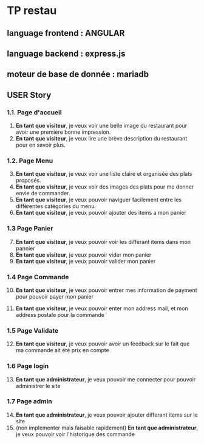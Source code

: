 # TP restau

## language frontend : ANGULAR
## language backend : express.js
## moteur de base de donnée : mariadb
## USER Story

### 1.1. Page d'accueil
1. **En tant que visiteur**, je veux voir une belle image du restaurant pour avoir une première bonne impression. 
2. **En tant que visiteur**, je veux lire une brève description du restaurant pour en savoir plus.

### 1.2. Page Menu

3. **En tant que visiteur**, je veux voir une liste claire et organisée des plats proposés.
4. **En tant que visiteur**, je veux voir des images des plats pour me donner envie de commander.
5. **En tant que visiteur**, je veux pouvoir naviguer facilement entre les différentes catégories du menu.
6. **En tant que visiteur**, je veux pouvoir ajouter des items a mon panier


### 1.3 Page Panier 
7. **En tant que visiteur**, je veux pouvoir voir les differant items dans mon pannier
8. **En tant que visiteur**, je veux pouvoir vider mon panier
9. **En tant que visiteur**, je veux pouvoir valider mon panier

### 1.4 Page Commande 
10. **En tant que visiteur**, je veux pouvoir entrer mes information de payment pour pouvoir payer mon panier

11. **En tant que visiteur**, je veux pouvoir enter mon address mail, et mon address postale pour la commande
### 1.5 Page Validate
12. **En tant que visiteur**, je veux pouvoir avoir un feedback sur le fait que ma commande ait été prix en compte
### 1.6 Page login
13. **En tant que administrateur**, je veux pouvoir me connecter pour pouvoir administrer le site
### 1.7 Page admin
14. **En tant que administrateur**, je veux pouvoir ajouter differant items sur le site 
15. (non implementer mais faisable rapidement) **En tant que administrateur**, je veux pouvoir voir l'historique des commande